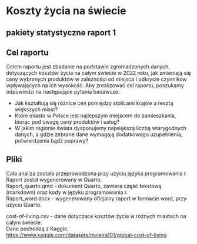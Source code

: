 # Koszty życia na świecie
## pakiety statystyczne raport 1

## Cel raportu
Celem raportu jest zbadanie na podstawie zgromadzonych danych, dotyczących kosztów życia na całym świecie w 2022 roku, jak zmieniają się ceny wybranych produktów w zależności od miejsca i odkrycie czynników wpływających na ich wysokość. Aby zrealizować cel raportu, poszukamy odpowiedzi na następujące pytania badawcze:
-	Jak kształtują się różnice cen pomiędzy stolicami krajów a resztą większych miast?
- Które miasto w Polsce jest najlepszym miejscem do zamieszkania, biorąc pod uwagę ceny produktów i usług?
- W jakim regionie świata dysponujemy największą liczbą wiarygodnych danych, a gdzie zebrane dane wymagają dodatkowego uzupełnienia, potwierdzenia bądź poprawy?

## Pliki
Cała analiza została przeprowadzona przy użyciu języka programowania r. Raport został wygenerowany w Quarto.  
Raport_quarto.qmd - dokument Quarto, zawiera część tekstową (markdown) oraz kody w języku programowania r.  
Raport_word.docx - wygenerowany oficjalny raport w formacie word, przy użyciu Quarto.

cost-of-living.csv - dane dotyczące kosztów życia w różnych miastach na całym świecie.  
Dane pochodzą z Kaggle.  
https://www.kaggle.com/datasets/mvieira101/global-cost-of-living
